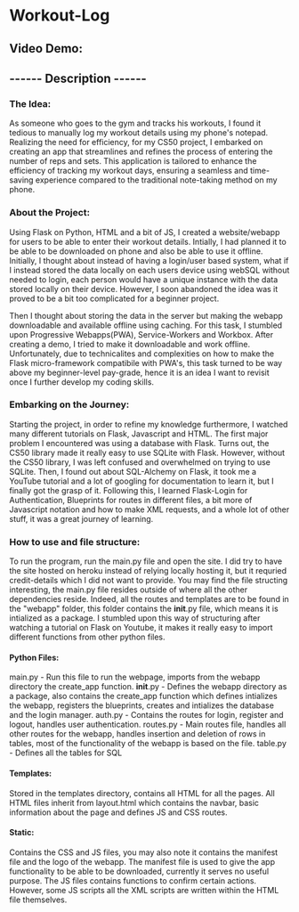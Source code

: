 # Workout-Log
## Video Demo:  <URL HERE>
## ------ Description ------
### The Idea:
As someone who goes to the gym and tracks his workouts, I found it tedious to manually log my workout details using my phone's notepad. Realizing the need for efficiency, for my CS50 project, I embarked on creating an app that streamlines and refines the process of entering the number of reps and sets. This application is tailored to enhance the efficiency of tracking my workout days, ensuring a seamless and time-saving experience compared to the traditional note-taking method on my phone.
### About the Project:
Using Flask on Python, HTML and a bit of JS, I created a website/webapp for users to be able to enter their workout details. Intially, I had planned it to be able to be downloaded on phone and also be able to use it offline. Initially, I thought about instead of having a login/user based system, what if I instead stored the data locally on each users device using webSQL without needed to login, each person would have a unique instance with the data stored locally on their device. However, I soon abandoned the idea was it proved to be a bit too complicated for a beginner project. 

Then I thought about storing the data in the server but making the webapp downloadable and available offline using caching. For this task, I stumbled upon Progressive Webapps(PWA), Service-Workers and Workbox. After creating a demo, I tried to make it downloadable and work offline. Unfortunately, due to technicalites and complexities on how to make the Flask micro-framework compatibile with PWA's, this task turned to be way above my beginner-level pay-grade, hence it is an idea I want to revisit once I further develop my coding skills.
### Embarking on the Journey:
Starting the project, in order to refine my knowledge furthermore, I watched many different tutorials on Flask, Javascript and HTML. The first major problem I encountered was using a database with Flask. Turns out, the CS50 library made it really easy to use SQLite with Flask. However, without the CS50 library, I was left confused and overwhelmed on trying to use SQLite. Then, I found out about SQL-Alchemy on Flask, it took me a YouTube tutorial and a lot of googling for documentation to learn it, but I finally got the grasp of it. Following this, I learned Flask-Login for Authentication, Blueprints for routes in different files, a bit more of Javascript notation and how to make XML requests, and a whole lot of other stuff, it was a great journey of learning.
### How to use and file structure:
To run the program, run the main.py file and open the site. I did try to have the site hosted on heroku instead of relying locally hosting it, but it requried credit-details which I did not want to provide.
You may find the file structing interesting, the main.py file resides outside of where all the other dependencies reside. Indeed, all the routes and templates are to be found in the "webapp" folder, this folder contains the __init__.py file, which means it is intialized as a package. I stumbled upon this way of structuring after watching a tutorial on Flask on Youtube, it makes it really easy to import different functions from other python files.
#### Python Files:
main.py - Run this file to run the webpage, imports from the webapp directory the create_app function.
__init__.py - Defines the webapp directory as a package, also contains the create_app function which defines intializes the webapp, registers the blueprints, creates and intializes the database and the login manager.
auth.py - Contains the routes for login, register and logout, handles user authentication.
routes.py - Main routes file, handles all other routes for the webapp, handles insertion and deletion of rows in tables, most of the functionality of the webapp is based on the file.
table.py - Defines all the tables for SQL 
#### Templates:
Stored in the templates directory, contains all HTML for all the pages. All HTML files inherit from layout.html which contains the navbar, basic information about the page and defines JS and CSS routes.
#### Static:
Contains the CSS and JS files, you may also note it contains the manifest file and the logo of the webapp. The manifest file is used to give the app functionality to be able to be downloaded, currently it serves no useful purpose. The JS files contains functions to confirm certain actions. However, some JS scripts all the XML scripts are written within the HTML file themselves.
